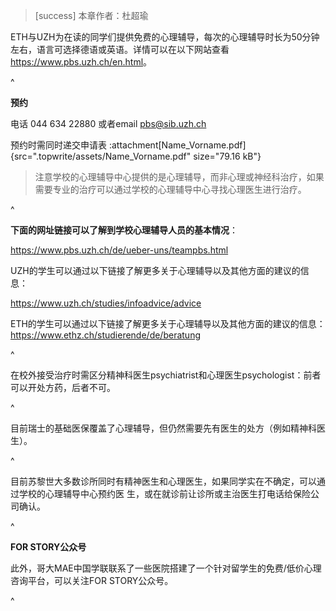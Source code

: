 > [success] 本章作者：杜超瑜

ETH与UZH为在读的同学们提供免费的心理辅导，每次的心理辅导时长为50分钟左右，语言可选择德语或英语。详情可以在以下网站查看<https://www.pbs.uzh.ch/en.html>。

^

**预约**

电话 044 634 22880 或者email <pbs@sib.uzh.ch>

预约时需同时递交申请表 :attachment[Name\_Vorname.pdf]{src=".topwrite/assets/Name_Vorname.pdf" size="79.16 kB"}

> 注意学校的心理辅导中心提供的是心理辅导，而非心理或神经科治疗，如果需要专业的治疗可以通过学校的心理辅导中心寻找心理医生进行治疗。

^

**下面的网址链接可以了解到学校心理辅导人员的基本情况**：

<https://www.pbs.uzh.ch/de/ueber-uns/teampbs.html>

UZH的学生可以通过以下链接了解更多关于心理辅导以及其他方面的建议的信息：

<https://www.uzh.ch/studies/infoadvice/advice>

ETH的学生可以通过以下链接了解更多关于心理辅导以及其他方面的建议的信息：<https://www.ethz.ch/studierende/de/beratung>

^

在校外接受治疗时需区分精神科医生psychiatrist和心理医生psychologist：前者可以开处方药，后者不可。

^

目前瑞士的基础医保覆盖了心理辅导，但仍然需要先有医生的处方（例如精神科医生）。

^

目前苏黎世大多数诊所同时有精神医生和心理医生，如果同学实在不确定，可以通过学校的心理辅导中心预约医 生，或在就诊前让诊所或主治医生打电话给保险公司确认。

^

**FOR STORY公众号**

此外，哥大MAE中国学联联系了一些医院搭建了一个针对留学生的免费/低价心理咨询平台，可以关注FOR STORY公众号。

^
